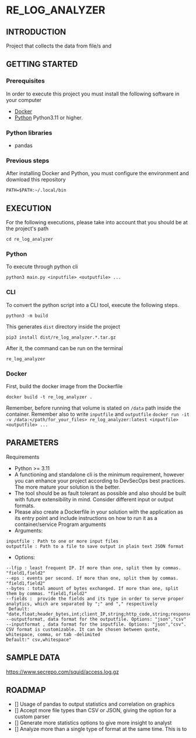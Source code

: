 # RE_LOG_ANALYZER

## INTRODUCTION

Project that collects the data from file/s and  

## GETTING STARTED

### Prerequisites

In order to execute this project you must install the following software in your computer
- [Docker](https://www.docker.com/)
- [Python](https://www.python.org//) Python3.11 or higher.

### Python libraries

- pandas

### Previous steps

After installing Docker and Python, you must configure the environment and download this repository

`PATH=$PATH:~/.local/bin`

## EXECUTION

For the following executions, please take into account that you should be at the project's path

`cd re_log_analyzer`

### Python

To execute through python cli

`python3 main.py <inputfile> <outputfile> ...`

### CLI

To convert the python script into a CLI tool, execute the following steps.

`python3 -m build`

This generates `dist` directory inside the project

`pip3 install dist/re_log_analyzer.*.tar.gz`

After it, the command can be run on the terminal

`re_log_analyzer`


### Docker

First, build the docker image from the Dockerfile

`docker build -t re_log_analyzer . `

Remember, before running that volume is stated on `/data` path inside the container. Remember also to write `inputfile` and `outputfile`
```docker run -it  -v /data:</path/for_your_files> re_log_analyzer:latest <inputfile> <outputfile> ...```

##  PARAMETERS

Requirements
- Python >= 3.11
- A functioning and standalone cli is the minimum requirement, however you can enhance your
project according to DevSecOps best practices. The more mature your solution is the better.
- The tool should be as fault tolerant as possible and also should be built with future extensibility
in mind. Consider different input or output formats.
- Please also create a Dockerfile in your solution with the application as its entry point and include
instructions on how to run it as a container/service
Program arguments
- Arguments:
```
inputfile : Path to one or more input files
outputfile : Path to a file to save output in plain text JSON format
```
- Options:
```--mfip : most frequent IP. Must specify field names. If more than one, split them by commas. "field1,field2"
--lfip : least frequent IP. If more than one, split them by commas. "field1,field2"
--eps : events per second. If more than one, split them by commas. "field1,field2"
--bytes : total amount of bytes exchanged. If more than one, split them by commas. "field1,field2"
--fields :  provide the fields and its type in order to serve proper analytics, which are separated by ";" and "," respectively
 Default: "date,float;header_bytes,int;client_IP,string;http_code,string;response_bytes,int;http_req,string;url,string;user,string;accessType_destIP,string;resp_type,string"
--outputformat, data format for the outputfile. Options: "json","csv"
--inputformat , data format for the inputfile. Options: "json","csv". CSV format is customizable. It can be chosen between quote, whitespace, comma, or tab -delimited
Default:" csv,whitespace"
```

## SAMPLE DATA

https://www.secrepo.com/squid/access.log.gz

## ROADMAP

- [] Usage of pandas to output statistics and correlation on graphics
- [] Accept more file types than CSV or JSON, giving the option for a custom parser
- [] Generate more statistics options to give more insight to analyst
- [] Analyze more than a single type of format at the same time. This is to 
